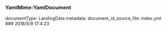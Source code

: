 ### YamlMime:YamlDocument
documentType: LandingData
metadata:
    document_id_source_file: index.yml
    ### 2018/5/9 17:4:23
